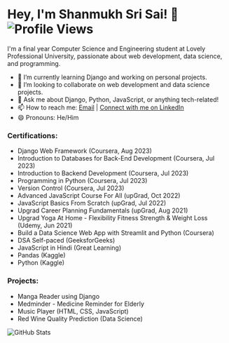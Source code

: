 # Hey, I'm Shanmukh Sri Sai! 👋 ![Profile Views](https://komarev.com/ghpvc/?username=shanmukhsrisaivedullapalli)

I'm a final year Computer Science and Engineering student at Lovely Professional University, passionate about web development, data science, and programming.

- 🌱 I’m currently learning Django and working on personal projects.
- 👯 I’m looking to collaborate on web development and data science projects.
- 💬 Ask me about Django, Python, JavaScript, or anything tech-related!
- 📫 How to reach me: [Email](mailto:vedullapalli.shanmukhsrisai@gmail.com) | [Connect with me on LinkedIn](https://www.linkedin.com/in/vedullapallishanmukh)
- 😄 Pronouns: He/Him

### Certifications:
- Django Web Framework (Coursera, Aug 2023)
- Introduction to Databases for Back-End Development (Coursera, Jul 2023)
- Introduction to Backend Development (Coursera, Jul 2023)
- Programming in Python (Coursera, Jul 2023)
- Version Control (Coursera, Jul 2023)
- Advanced JavaScript Course For All (upGrad, Oct 2022)
- JavaScript Basics From Scratch (upGrad, Jul 2022)
- Upgrad Career Planning Fundamentals (upGrad, Aug 2021)
- Upgrad Yoga At Home - Flexibility Fitness Strength & Weight Loss (Udemy, Jun 2021)
- Build a Data Science Web App with Streamlit and Python (Coursera)
- DSA Self-paced (GeeksforGeeks)
- JavaScript in Hindi (Great Learning)
- Pandas (Kaggle)
- Python (Kaggle)

### Projects:
- Manga Reader using Django
- Medminder - Medicine Reminder for Elderly
- Music Player (HTML, CSS, JavaScript)
- Red Wine Quality Prediction (Data Science)

![GitHub Stats](https://github-readme-stats.vercel.app/api?username=shanmukhsrisaivedullapalli&show_icons=true&theme=radical)
